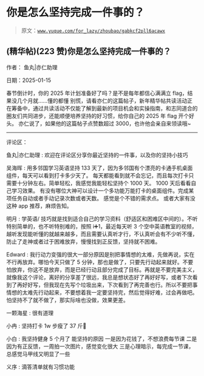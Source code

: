 # 你是怎么坚持完成一件事的？

> 原文：[`www.yuque.com/for_lazy/zhoubao/gabkcf2pll6acawx`](https://www.yuque.com/for_lazy/zhoubao/gabkcf2pll6acawx)

## (精华帖)(223 赞)你是怎么坚持完成一件事的？

作者： 鱼丸|亦仁助理

日期：2025-01-15

春节倒计时，你的 2025 年计划准备好了吗？是不是每年都信心满满立 flag，结果没几个月就……懂的都懂
别慌，请看亦仁的这篇帖子，新年精华帖共读活动正在筹备中，通过共读活动不仅能了解到最新的项目机会和实操指南，和志同道合的圈友们共同进步，还能顺便培养坚持的好习惯，给你自己的
2025 年 flag 开个好头。 亦仁说了，如果他的这篇帖子点赞数超过 3000，也许他会亲自来领读哦~

* * *

评论区：

鱼丸|亦仁助理 : 欢迎在评论区分享你最近坚持的一件事，以及你的坚持小技巧

吴海晖 : 用多邻国学习英语坚持 133 天了，因为多邻国有个漂亮的卡通手机桌面组件，每天可以看到打卡多少天了。
每天都能看到就不会忘记，而且每次打卡只需要十分钟左右。简单轻松，我感觉我能轻松坚持个 1000 天。 1000 天后看看自己学习效果。
有没有哪位大神可以设计一个多功能万能打卡的桌面组件。完成某项任务自动或者手动记录次数或者天数。 感觉是个不错的需求点。
或者大家有没这种 app 推荐，麻烦告知。

明月 : 学英语/
技巧就是找到适合自己的学习资料（舒适区和困难区中间的）。不听特别简单的，也不听特别难的，按照 i➕1，最近每天听 3 个空中英语教室的视频，越听发现能听懂的就越来越多，而且需要认真听才行，不认真听会有不少听不懂，防止了走神或者过于困难放弃，慢慢找到正反馈，坚持就不困难。

Edward : 我行动力变强的很大一部分原因是别把事情想的太难，先做再说，实在不行再放弃。哪怕今天只做了 5 分钟，那也是做了，只要先行动起来就好。不要怕放弃，你这不是放弃，而是已经行动且部分完成了目标。再就是不要完美主义，就像我这个评论，离好的分享差了很远，我总是想状态好了再好好写，或者下次看到了再好好写，但我现在先写个垃圾出来，下次看到了再完善也行。所以不要把事情想的太难先行动起来，不要想着我一定要坚持完，然后觉得好难，过会再做吧。怕坚持不了就不做了，那实际啥也没做，效果更差。

一颗海星 : 很有道理

小冉 : 坚持打卡 1w 步瘦了 37 斤🙋

小白 : 我坚持健身 5 个月了 能坚持的原因 一是因为花钱了，不想浪费每节课 二是因为有正反馈，一周拍一次图片，感觉变化很大
三是心理暗示，每完成一节课，总感觉马甲线又明显了一些

义序 : 滴答清单就有习惯功能